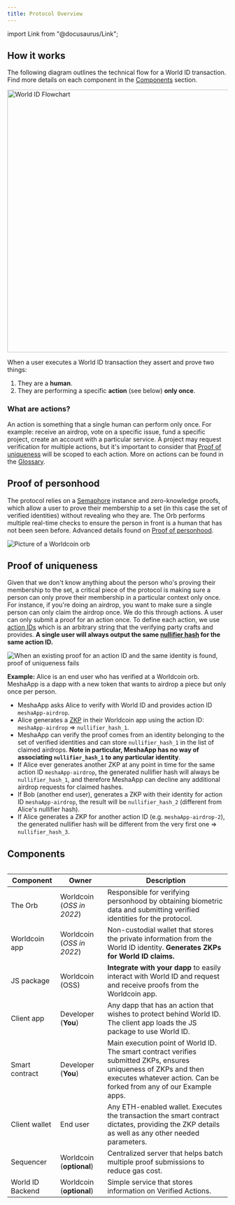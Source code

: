 ```yaml
---
title: Protocol Overview
---
```


import Link from "@docusaurus/Link";

## How it works

The following diagram outlines the technical flow for a World ID transaction. Find more details on each component in the [Components](#components) section.

<div className="text--center">
<img src="/img/main-flowchart.png" alt="World ID Flowchart" width="600" />
</div>

When a user executes a World ID transaction they assert and prove two things:

1. They are a **human**.
2. They are performing a specific **action** (see below) **only once**.

### What are actions?

An action is something that a single human can perform only once. For example: receive an airdrop, vote on a specific issue, fund a specific project, create an account with a particular service. A project may request verification for multiple actions, but it's important to consider that [Proof of uniqueness](#proof-of-uniqueness) will be scoped to each action. More on actions can be found in the [Glossary](/docs/about/glossary#actions-advanced).

## Proof of personhood

The protocol relies on a [Semaphore](https://github.com/appliedzkp/semaphore) instance and zero-knowledge proofs, which allow a user to prove their membership to a set (in this case the set of verified identities) without revealing who they are. The Orb performs multiple real-time checks to ensure the person in front is a human that has not been seen before. Advanced details found on [Proof of personhood](/docs/advanced/proof-of-personhood).

<div className="text--center">
<img src="/img/orb.webp" alt="Picture of a Worldcoin orb" />
</div>

## Proof of uniqueness

Given that we don't know anything about the person who's proving their membership to the set, a critical piece of the protocol is making sure a person can only prove their membership in a particular context only once. For instance, if you're doing an airdrop, you want to make sure a single person can only claim the airdrop once. We do this through actions. A user can only submit a proof for an action once. To define each action, we use [action IDs](/docs/about/glossary#action-id) which is an arbitrary string that the verifying party crafts and provides. **A single user will always output the same [nullifier hash](/docs/about/glossary#nullifier-hash) for the same action ID.**

<div className="text--center">
<img src="/img/proof-of-uniqueness.svg" alt="When an existing proof for an action ID and the same identity is found, proof of uniqueness fails" />
</div>

**Example:**
Alice is an end user who has verified at a Worldcoin orb. MeshaApp is a dapp with a new token that wants to airdrop a piece but only once per person.

- MeshaApp asks Alice to verify with World ID and provides action ID `meshaApp-airdrop`.
- Alice generates a [ZKP](/docs/advanced/zero-knowledge-proofs) in their Worldcoin app using the action ID: `meshaApp-airdrop` => `nullifier_hash_1`.
- MeshaApp can verify the proof comes from an identity belonging to the set of verified identities and can store `nullifier_hash_1` in the list of claimed airdrops. **Note in particular, MeshaApp has no way of associating `nullifier_hash_1` to any particular identity**.
- If Alice ever generates another ZKP at any point in time for the same action ID `meshaApp-airdrop`, the generated nullifier hash will always be `nullifier_hash_1`, and therefore MeshaApp can decline any additional airdrop requests for claimed hashes.
- If Bob (another end user), generates a ZKP with their identity for action ID `meshaApp-airdrop`, the result will be `nullifier_hash_2` (different from Alice's nullifier hash).
- If Alice generates a ZKP for another action ID (e.g. `meshaApp-airdrop-2`), the generated nullifier hash will be different from the very first one => `nullifier_hash_3`.

## Components

<img src="/img/components.png" alt="" />

<table>
<thead>
<tr>
<th>Component</th>
<th>Owner</th>
<th>Description</th>
</tr>
</thead>
<tbody>
<tr>
<td>The Orb</td>
<td>Worldcoin (<i>OSS in 2022</i>)</td>
<td>Responsible for verifying personhood by obtaining biometric data and submitting verified identities for the protocol.</td>
</tr>
<tr>
<td>Worldcoin app</td>
<td>Worldcoin (<i>OSS in 2022</i>)</td>
<td>Non-custodial wallet that stores the private information from the World ID identity. <b>Generates ZKPs for World ID claims.</b></td>
</tr>
<tr>
<td><Link to="/docs/js">JS package</Link></td>
<td>Worldcoin (<Link to="https://github.com/worldcoin/world-id-js" target="_blank">OSS</Link>)</td>
<td><b>Integrate with your dapp</b> to easily interact with World ID and request and receive proofs from the Worldcoin app.</td>
</tr>
<tr>
<td>Client app</td>
<td>Developer (<b>You</b>)</td>
<td>Any dapp that has an action that wishes to protect behind World ID. The client app loads the JS package to use World ID.</td>
</tr>
<tr>
<td>Smart contract</td>
<td>Developer (<b>You</b>)</td>
<td>Main execution point of World ID. The smart contract verifies submitted ZKPs, ensures uniqueness of ZKPs and then executes whatever action. Can be forked from any of our <Link to="/docs/examples">Example apps</Link>.</td>
</tr>
<tr>
<td>Client wallet</td>
<td>End user</td>
<td>Any ETH-enabled wallet. Executes the transaction the smart contract dictates, providing the ZKP details as well as any other needed parameters.</td>
</tr>
<tr>
<td>Sequencer</td>
<td>Worldcoin (<b>optional</b>)</td>
<td>Centralized server that helps batch multiple proof submissions to reduce gas cost.</td>
</tr>
<tr>
<td>World ID Backend</td>
<td>Worldcoin (<b>optional</b>)</td>
<td>Simple service that stores information on <Link to="/docs/advanced/verified-actions">Verified Actions</Link>.</td>
</tr>
</tbody>
</table>
